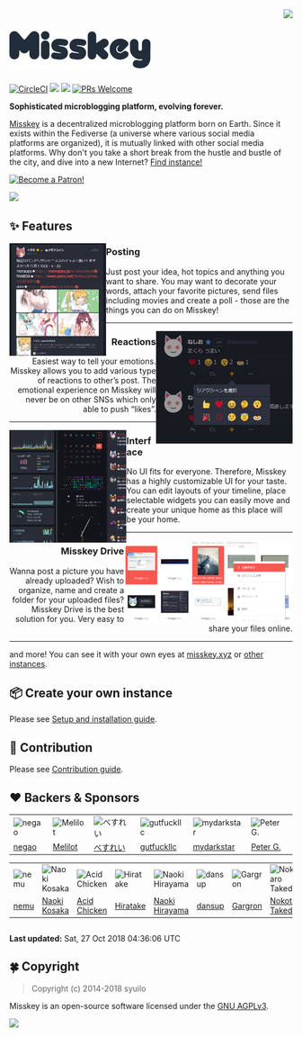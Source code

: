 <img src="https://github.com/syuilo/misskey/blob/develop/assets/ai-orig.png?raw=true" align="right" height="320px"/>

[![Misskey](/assets/title.png)](https://misskey.xyz/)
================================================================

[![CircleCI](https://circleci.com/gh/syuilo/misskey.svg?style=svg)](https://circleci.com/gh/syuilo/misskey)
[![][travis-badge]][travis-link]
[![][dependencies-badge]][dependencies-link]
[![PRs Welcome](https://img.shields.io/badge/PRs-welcome-brightgreen.svg?style=flat-square)](http://makeapullrequest.com)

**Sophisticated microblogging platform, evolving forever.**

[Misskey](https://misskey.xyz) is a decentralized microblogging platform born on Earth.
Since it exists within the Fediverse (a universe where various social media platforms are organized),
it is mutually linked with other social media platforms.
Why don't you take a short break from the hustle and bustle of the city, and dive into a new Internet? [Find instance!](https://joinmisskey.github.io/)

<a href="https://www.patreon.com/syuilo"><img src="https://c5.patreon.com/external/logo/become_a_patron_button@2x.png" alt="Become a Patron!" width="160" /></a>

![](https://ja.mstdn.wiki/images/e/ed/Deck.jpg)

:sparkles: Features
----------------------------------------------------------------

<img src="/assets/about/post.png" align="left" height="200px"/>

<h3 align="left">Posting</h3>
<p align="left">
Just post your idea, hot topics and anything you want to share. You may want to decorate your words, attach your favorite pictures, send files including movies and create a poll - those are the things you can do on Misskey!
</p>

---

<img src="/assets/about/reaction.png" align="right" height="200px"/>

<h3 align="right">Reactions</h3>
<p align="right">
Easiest way to tell your emotions. Misskey allows you to add various type of reactions to other’s post. The emotional experience on Misskey will never be on other SNSs which only able to push “likes”.
</p>

---

<img src="/assets/about/ui.png" align="left" height="200px"/>

<h3 align="left">Interface</h3>
<p align="left">
No UI fits for everyone. Therefore, Misskey has a highly customizable UI for your taste. You can edit layouts of your timeline, place selectable widgets you can easily move and create your unique home as this place will be your home.
</p>

---

<img src="/assets/about/drive.png" align="right" width="300px"/>

<h3 align="right">Misskey Drive</h3>
<p align="right">
Wanna post a picture you have already uploaded? Wish to organize, name and create a folder for your uploaded files? Misskey Drive is the best solution for you. Very easy to share your files online.
</p>

---

and more! You can see it with your own eyes at [misskey.xyz](https://misskey.xyz) or [other instances](https://joinmisskey.github.io/).

:package: Create your own instance
----------------------------------------------------------------
Please see [Setup and installation guide](./docs/setup.en.md).

:wrench: Contribution
----------------------------------------------------------------
Please see [Contribution guide](./CONTRIBUTING.md).

:heart: Backers & Sponsors
----------------------------------------------------------------
<!-- PATREON_START -->
<table><tr>
<td><img src="https://c10.patreonusercontent.com/3/eyJoIjoxMDAsInciOjEwMH0%3D/patreon-media/p/user/12731202/0995c46cdcb54153ab5f073f5869b70a/1?token-time=2145916800&token-hash=Yd60FK_SWfQO56SeiJpy1tDHOnCV4xdEywQe8gn5_Wo%3D" alt="negao"></td>
<td><img src="https://c10.patreonusercontent.com/3/eyJoIjoxMDAsInciOjEwMH0%3D/patreon-media/p/user/12913507/f7181eacafe8469a93033d85f5969c29/2?token-time=2145916800&token-hash=mgPdX9TqZxEg4TTPuc477dxhIgYk9246qafjWZEqZ7g%3D" alt="Melilot"></td>
<td><img src="https://c10.patreonusercontent.com/3/eyJoIjoxMDAsInciOjEwMH0%3D/patreon-media/p/user/3384329/8b713330cb27404ea6e9fac50ff96efe/1?token-time=2145916800&token-hash=0eu4-m1gTWA9PhptVZt6rdKcusqcD7RB87rJT23VVFI%3D" alt="べすれい"></td>
<td><img src="https://c10.patreonusercontent.com/3/eyJoIjoxMDAsInciOjEwMH0%3D/patreon-media/p/user/12021162/963128bb8d14476dbd8407943db8f31a/1?token-time=2145916800&token-hash=GgJ_NmUB6_nnRNLVGUWjV-WX91On7BOu59LKncYV9fE%3D" alt="gutfuckllc"></td>
<td><img src="https://c10.patreonusercontent.com/3/eyJoIjoxMDAsInciOjEwMH0%3D/patreon-media/p/user/11357794/923ce94cd8c44ba788ee931907881839/1?token-time=2145916800&token-hash=I8lJVM8LeW6TSo5W6uIIRZ42cw83zp1wK_FsbzY0mcQ%3D" alt="mydarkstar"></td>
<td><img src="https://c8.patreon.com/2/100/12718187" alt="Peter G."></td>
</tr><tr>
<td><a href="https://www.patreon.com/negao">negao</a></td>
<td><a href="https://www.patreon.com/user?u=12913507">Melilot</a></td>
<td><a href="https://www.patreon.com/user?u=3384329">べすれい</a></td>
<td><a href="https://www.patreon.com/gutfuckllc">gutfuckllc</a></td>
<td><a href="https://www.patreon.com/mydarkstar">mydarkstar</a></td>
<td><a href="https://www.patreon.com/user?u=12718187">Peter G.</a></td>
</tr></table>
<table><tr>
<td><img src="https://c10.patreonusercontent.com/3/eyJoIjoxMDAsInciOjEwMH0%3D/patreon-media/p/user/13039004/509d0c412eb14ae08d6a812a3054f7d6/1?token-time=2145916800&token-hash=zwSu01tOtn5xTUucDZHuPsCxF2HBEMVs9ROJKTlEV_o%3D" alt="nemu"></td>
<td><img src="https://c10.patreonusercontent.com/3/eyJoIjoxMDAsInciOjEwMH0%3D/patreon-media/p/user/5881381/6235ca5d3fb04c8e95ef5b4ff2abcc18/2?token-time=2145916800&token-hash=zElv7ZcPL3viGsXbNG_KWiKrbV0vvw1gk0panx8DJoo%3D" alt="Naoki Kosaka"></td>
<td><img src="https://c10.patreonusercontent.com/3/eyJoIjoxMDAsInciOjEwMH0%3D/patreon-media/p/user/8241184/39e18850e87a449e9c9a71acb3310ebd/2?token-time=2145916800&token-hash=iUXOQzRyJDv3PJxwS7Mjwg1459dzh2trOq6NFtXu_OM%3D" alt="Acid Chicken"></td>
<td><img src="https://c10.patreonusercontent.com/3/eyJoIjoxMDAsInciOjEwMH0%3D/patreon-media/p/user/13034746/c711c7f58e204ecfbc2fd646bc8a4eee/1?token-time=2145916800&token-hash=UERBN4OyP7Nh5XwwdDg0N0IE5cD6_qUQMO81Z5Wizso%3D" alt="Hiratake"></td>
<td><img src="https://c10.patreonusercontent.com/3/eyJoIjoxMDAsInciOjEwMH0%3D/patreon-media/p/user/10789744/97175095d8f04c0f86225ff47cb98d40/1?token-time=2145916800&token-hash=P4BIzCX2I1CkEP66ottfhsC8Wr6BUSamjA-vq3pLqFI%3D" alt="Naoki Hirayama"></td>
<td><img src="https://c10.patreonusercontent.com/3/eyJoIjoxMDAsInciOjEwMH0%3D/patreon-media/p/user/4503830/ccf2cc867ea64de0b524bb2e24b9a1cb/1?token-time=2145916800&token-hash=S1zP0QyLU52Dqq6dtc9qNYyWfW86XrYHiR4NMbeOrnA%3D" alt="dansup"></td>
<td><img src="https://c10.patreonusercontent.com/3/eyJoIjoxMDAsInciOjEwMH0%3D/patreon-media/p/user/619786/32cf01444db24e578cd1982c197f6fc6/1?token-time=2145916800&token-hash=tB1e_r8RlZ5sFL0KV_e8dugapxatNBRK1Z3h67TO1g8%3D" alt="Gargron"></td>
<td><img src="https://c10.patreonusercontent.com/3/eyJoIjoxMDAsInciOjEwMH0%3D/patreon-media/p/user/5731881/4b6038e6cda34c04b83a5fcce3806a93/1?token-time=2145916800&token-hash=VZUtwrjQa8Jml4twCjHYQQZ64wHEY4oIlGl7Kc-VYUQ%3D" alt="Nokotaro Takeda"></td>
<td><img src="https://c10.patreonusercontent.com/3/eyJoIjoxMDAsInciOjEwMH0%3D/patreon-media/p/user/12531784/93a45137841849329ba692da92ac7c60/1?token-time=2145916800&token-hash=tMosUojzUYJCH_3t--tvYA-SMCyrS__hzSndyaRSnbo%3D" alt="Takashi Shibuya"></td>
</tr><tr>
<td><a href="https://www.patreon.com/user?u=13039004">nemu</a></td>
<td><a href="https://www.patreon.com/user?u=5881381">Naoki Kosaka</a></td>
<td><a href="https://www.patreon.com/acid_chicken">Acid Chicken</a></td>
<td><a href="https://www.patreon.com/hiratake">Hiratake</a></td>
<td><a href="https://www.patreon.com/spinlock">Naoki Hirayama</a></td>
<td><a href="https://www.patreon.com/dansup">dansup</a></td>
<td><a href="https://www.patreon.com/mastodon">Gargron</a></td>
<td><a href="https://www.patreon.com/takenoko">Nokotaro Takeda</a></td>
<td><a href="https://www.patreon.com/user?u=12531784">Takashi Shibuya</a></td>
</tr></table>
<table><tr>
</tr><tr>
</tr></table>

**Last updated:** Sat, 27 Oct 2018 04:36:06 UTC
<!-- PATREON_END -->

:four_leaf_clover: Copyright
----------------------------------------------------------------
> Copyright (c) 2014-2018 syuilo

Misskey is an open-source software licensed under the [GNU AGPLv3](LICENSE).

[![][agpl-3.0-badge]][AGPL-3.0]

[agpl-3.0]:           https://www.gnu.org/licenses/agpl-3.0.en.html
[agpl-3.0-badge]:     https://img.shields.io/badge/license-AGPL--3.0-444444.svg?style=flat-square
[travis-link]:        https://travis-ci.org/syuilo/misskey
[travis-badge]:       http://img.shields.io/travis/syuilo/misskey/master.svg?style=flat-square
[dependencies-link]:  https://david-dm.org/syuilo/misskey
[dependencies-badge]: https://img.shields.io/david/syuilo/misskey.svg?style=flat-square

[backer-url]: #backers
[backer-badge]: https://opencollective.com/misskey/backers/badge.svg
[backers-image]: https://opencollective.com/misskey/backers.svg
[sponsor-url]: #sponsors
[sponsor-badge]: https://opencollective.com/misskey/sponsors/badge.svg
[sponsors-image]: https://opencollective.com/misskey/sponsors.svg
[support-url]: https://opencollective.com/misskey#support

[syuilo-link]:      https://syuilo.com
[syuilo-icon]:      https://avatars2.githubusercontent.com/u/4439005?v=3&s=70

